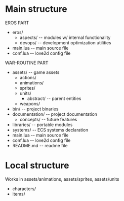 # Main structure

EROS PART

- eros/
  - aspects/     -- modules w/ internal functionality
  - devops/      -- development optimization utilities
- main.lua       -- main source file
- conf.lua       -- love2d config file

WAR-ROUTINE PART

- assets/        -- game assets
  - actions/
  - animations/
  - sprites/
  - units/
    - abstract/  -- parent entities
  - weapons/
- bin/           -- project binaries
- documentation/ -- project documentation
  - concepts/    -- future features
- libraries/     -- portable modules
- systems/       -- ECS systems declaration
- main.lua       -- main source file
- conf.lua       -- love2d config file
- README.md      -- readme file

# Local structure

Works in assets/animations, assets/sprites, assets/units

 - characters/
 - items/